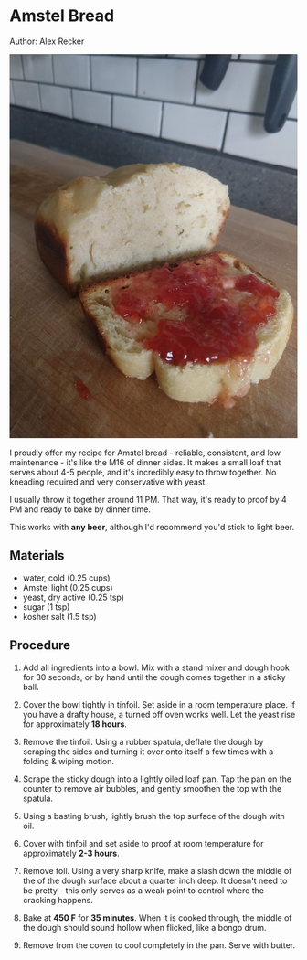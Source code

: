 # Amstel Bread

Author: Alex Recker

![](images/amstel-bread.jpg)

I proudly offer my recipe for Amstel bread - reliable, consistent, and
low maintenance - it's like the M16 of dinner sides.  It makes a small
loaf that serves about 4-5 people, and it's incredibly easy to throw
together.  No kneading required and very conservative with yeast.

I usually throw it together around 11 PM.  That way, it's ready to
proof by 4 PM and ready to bake by dinner time.

This works with **any beer**, although I'd recommend you'd stick to
light beer.

## Materials

- water, cold (0.25 cups)
- Amstel light (0.25 cups)
- yeast, dry active (0.25 tsp)
- sugar (1 tsp)
- kosher salt (1.5 tsp)

## Procedure

1. Add all ingredients into a bowl.  Mix with a stand mixer and dough
   hook for 30 seconds, or by hand until the dough comes together in a
   sticky ball.
   
2. Cover the bowl tightly in tinfoil.  Set aside in a room temperature
   place.  If you have a drafty house, a turned off oven works well.
   Let the yeast rise for approximately **18 hours**.
   
3. Remove the tinfoil.  Using a rubber spatula, deflate the dough by
   scraping the sides and turning it over onto itself a few times with
   a folding & wiping motion.
   
4. Scrape the sticky dough into a lightly oiled loaf pan.  Tap the pan
   on the counter to remove air bubbles, and gently smoothen the top
   with the spatula.

5. Using a basting brush, lightly brush the top surface of the dough
   with oil.
   
6. Cover with tinfoil and set aside to proof at room temperature for
   approximately **2-3 hours**.

7. Remove foil.  Using a very sharp knife, make a slash down the
   middle of the of the dough surface about a quarter inch deep.  It
   doesn't need to be pretty - this only serves as a weak point to
   control where the cracking happens.
   
8. Bake at **450 F** for **35 minutes**.  When it is cooked through,
   the middle of the dough should sound hollow when flicked, like a
   bongo drum.
   
9. Remove from the coven to cool completely in the pan.  Serve with
   butter.

